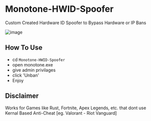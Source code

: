 # Monotone-HWID-Spoofer
Custom Created Hardware ID Spoofer to Bypass Hardware or IP Bans
<br>

![image](https://github.com/m3llaj/ValorantSpoofer/assets/174870425/1f886796-47ed-478d-a9ba-f49118b87122)



## How To Use

* cd `Monotone-HWID-Spoofer`
* open monotone.exe
* give admin privilages
* click 'Unban'
* Enjoy

## Disclaimer
Works for Games like Rust, Fortnite, Apex Legends, etc. that dont use Kernal Based Anti-Cheat [eg. Valorant - Riot Vanguard]

